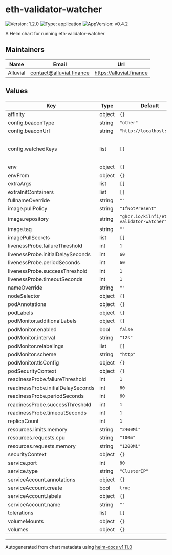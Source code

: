 # eth-validator-watcher

![Version: 1.2.0](https://img.shields.io/badge/Version-1.2.0-informational?style=flat-square) ![Type: application](https://img.shields.io/badge/Type-application-informational?style=flat-square) ![AppVersion: v0.4.2](https://img.shields.io/badge/AppVersion-v0.4.2-informational?style=flat-square)

A Helm chart for running eth-validator-watcher

## Maintainers

| Name | Email | Url |
| ---- | ------ | --- |
| Alluvial | <contact@alluvial.finance> | <https://alluvial.finance> |

## Values

| Key | Type | Default | Description |
|-----|------|---------|-------------|
| affinity | object | `{}` |  |
| config.beaconType | string | `"other"` |  |
| config.beaconUrl | string | `"http://localhost:5052"` |  |
| config.watchedKeys | list | `[]` | List of public keys to watch. See https://github.com/kilnfi/eth-validator-watcher/blob/main/README.md#command-lines-examples |
| env | object | `{}` |  |
| envFrom | object | `{}` |  |
| extraArgs | list | `[]` |  |
| extraInitContainers | list | `[]` |  |
| fullnameOverride | string | `""` |  |
| image.pullPolicy | string | `"IfNotPresent"` |  |
| image.repository | string | `"ghcr.io/kilnfi/eth-validator-watcher"` |  |
| image.tag | string | `""` |  |
| imagePullSecrets | list | `[]` |  |
| livenessProbe.failureThreshold | int | `1` |  |
| livenessProbe.initialDelaySeconds | int | `60` |  |
| livenessProbe.periodSeconds | int | `60` |  |
| livenessProbe.successThreshold | int | `1` |  |
| livenessProbe.timeoutSeconds | int | `1` |  |
| nameOverride | string | `""` |  |
| nodeSelector | object | `{}` |  |
| podAnnotations | object | `{}` |  |
| podLabels | object | `{}` |  |
| podMonitor.additionalLabels | object | `{}` |  |
| podMonitor.enabled | bool | `false` |  |
| podMonitor.interval | string | `"12s"` |  |
| podMonitor.relabelings | list | `[]` |  |
| podMonitor.scheme | string | `"http"` |  |
| podMonitor.tlsConfig | object | `{}` |  |
| podSecurityContext | object | `{}` |  |
| readinessProbe.failureThreshold | int | `1` |  |
| readinessProbe.initialDelaySeconds | int | `60` |  |
| readinessProbe.periodSeconds | int | `60` |  |
| readinessProbe.successThreshold | int | `1` |  |
| readinessProbe.timeoutSeconds | int | `1` |  |
| replicaCount | int | `1` |  |
| resources.limits.memory | string | `"2400Mi"` |  |
| resources.requests.cpu | string | `"100m"` |  |
| resources.requests.memory | string | `"1200Mi"` |  |
| securityContext | object | `{}` |  |
| service.port | int | `80` |  |
| service.type | string | `"ClusterIP"` |  |
| serviceAccount.annotations | object | `{}` |  |
| serviceAccount.create | bool | `true` |  |
| serviceAccount.labels | object | `{}` |  |
| serviceAccount.name | string | `""` |  |
| tolerations | list | `[]` |  |
| volumeMounts | object | `{}` |  |
| volumes | object | `{}` |  |

----------------------------------------------
Autogenerated from chart metadata using [helm-docs v1.11.0](https://github.com/norwoodj/helm-docs/releases/v1.11.0)
